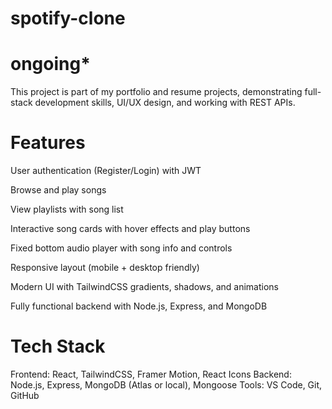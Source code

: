 # spotify-clone
# ongoing*

This project is part of my portfolio and resume projects, demonstrating full-stack development skills, UI/UX design, and working with REST APIs.

# Features

User authentication (Register/Login) with JWT

Browse and play songs

View playlists with song list

Interactive song cards with hover effects and play buttons

Fixed bottom audio player with song info and controls

Responsive layout (mobile + desktop friendly)

Modern UI with TailwindCSS gradients, shadows, and animations

Fully functional backend with Node.js, Express, and MongoDB

 # Tech Stack

Frontend: React, TailwindCSS, Framer Motion, React Icons
Backend: Node.js, Express, MongoDB (Atlas or local), Mongoose
Tools: VS Code, Git, GitHub

